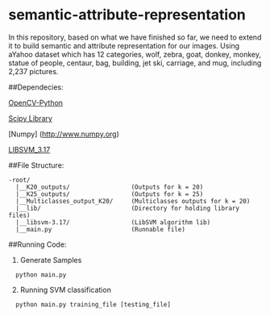 semantic-attribute-representation
=================================

In this repository, based on what we have finished so far, we need to extend it to build semantic and attribute representation for our images. Using aYahoo dataset which has 12 categories, wolf, zebra, goat, donkey, monkey, statue of people, centaur, bag, building, jet ski, carriage, and mug, including 2,237 pictures.

##Dependecies:

[OpenCV-Python](http://docs.opencv.org/trunk/doc/py_tutorials/py_setup/py_table_of_contents_setup/py_table_of_contents_setup.html#py-table-of-content-setup)

[Scipy Library](http://www.scipy.org/scipylib/index.html)

[Numpy] (http://www.numpy.org)

[LIBSVM_3.17](http://www.csie.ntu.edu.tw/~cjlin/libsvm/)

##File Structure:
```
-root/
  |__K20_outputs/                 (Outputs for k = 20)
  |__K25_outputs/                 (Outputs for k = 25)
  |__Multiclasses_output_K20/     (Multiclasses outputs for k = 20)
  |__lib/                         (Directory for holding library files)
  |__libsvm-3.17/                 (LibSVM algorithm lib)
  |__main.py                      (Runnable file)
```

##Running Code:
1. Generate Samples
```
  python main.py
```
2. Running SVM classification
```
  python main.py training_file [testing_file]
```

